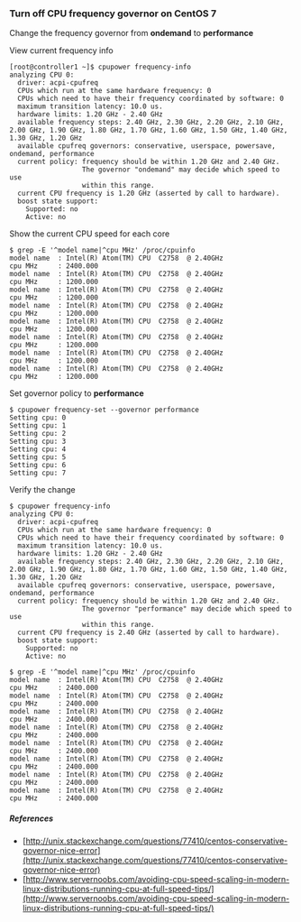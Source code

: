 

### Turn off CPU frequency governor on CentOS 7

Change the frequency governor from **ondemand** to **performance**

View current frequency info
```
[root@controller1 ~]$ cpupower frequency-info
analyzing CPU 0:
  driver: acpi-cpufreq
  CPUs which run at the same hardware frequency: 0
  CPUs which need to have their frequency coordinated by software: 0
  maximum transition latency: 10.0 us.
  hardware limits: 1.20 GHz - 2.40 GHz
  available frequency steps: 2.40 GHz, 2.30 GHz, 2.20 GHz, 2.10 GHz, 2.00 GHz, 1.90 GHz, 1.80 GHz, 1.70 GHz, 1.60 GHz, 1.50 GHz, 1.40 GHz, 1.30 GHz, 1.20 GHz
  available cpufreq governors: conservative, userspace, powersave, ondemand, performance
  current policy: frequency should be within 1.20 GHz and 2.40 GHz.
                  The governor "ondemand" may decide which speed to use
                  within this range.
  current CPU frequency is 1.20 GHz (asserted by call to hardware).
  boost state support:
    Supported: no
    Active: no
```

Show the current CPU speed for each core
```
$ grep -E '^model name|^cpu MHz' /proc/cpuinfo
model name	: Intel(R) Atom(TM) CPU  C2758  @ 2.40GHz
cpu MHz		: 2400.000
model name	: Intel(R) Atom(TM) CPU  C2758  @ 2.40GHz
cpu MHz		: 1200.000
model name	: Intel(R) Atom(TM) CPU  C2758  @ 2.40GHz
cpu MHz		: 1200.000
model name	: Intel(R) Atom(TM) CPU  C2758  @ 2.40GHz
cpu MHz		: 1200.000
model name	: Intel(R) Atom(TM) CPU  C2758  @ 2.40GHz
cpu MHz		: 1200.000
model name	: Intel(R) Atom(TM) CPU  C2758  @ 2.40GHz
cpu MHz		: 1200.000
model name	: Intel(R) Atom(TM) CPU  C2758  @ 2.40GHz
cpu MHz		: 1200.000
model name	: Intel(R) Atom(TM) CPU  C2758  @ 2.40GHz
cpu MHz		: 1200.000

```

Set governor policy to **performance**
```
$ cpupower frequency-set --governor performance
Setting cpu: 0
Setting cpu: 1
Setting cpu: 2
Setting cpu: 3
Setting cpu: 4
Setting cpu: 5
Setting cpu: 6
Setting cpu: 7
```

Verify the change
```
$ cpupower frequency-info
analyzing CPU 0:
  driver: acpi-cpufreq
  CPUs which run at the same hardware frequency: 0
  CPUs which need to have their frequency coordinated by software: 0
  maximum transition latency: 10.0 us.
  hardware limits: 1.20 GHz - 2.40 GHz
  available frequency steps: 2.40 GHz, 2.30 GHz, 2.20 GHz, 2.10 GHz, 2.00 GHz, 1.90 GHz, 1.80 GHz, 1.70 GHz, 1.60 GHz, 1.50 GHz, 1.40 GHz, 1.30 GHz, 1.20 GHz
  available cpufreq governors: conservative, userspace, powersave, ondemand, performance
  current policy: frequency should be within 1.20 GHz and 2.40 GHz.
                  The governor "performance" may decide which speed to use
                  within this range.
  current CPU frequency is 2.40 GHz (asserted by call to hardware).
  boost state support:
    Supported: no
    Active: no

$ grep -E '^model name|^cpu MHz' /proc/cpuinfo
model name	: Intel(R) Atom(TM) CPU  C2758  @ 2.40GHz
cpu MHz		: 2400.000
model name	: Intel(R) Atom(TM) CPU  C2758  @ 2.40GHz
cpu MHz		: 2400.000
model name	: Intel(R) Atom(TM) CPU  C2758  @ 2.40GHz
cpu MHz		: 2400.000
model name	: Intel(R) Atom(TM) CPU  C2758  @ 2.40GHz
cpu MHz		: 2400.000
model name	: Intel(R) Atom(TM) CPU  C2758  @ 2.40GHz
cpu MHz		: 2400.000
model name	: Intel(R) Atom(TM) CPU  C2758  @ 2.40GHz
cpu MHz		: 2400.000
model name	: Intel(R) Atom(TM) CPU  C2758  @ 2.40GHz
cpu MHz		: 2400.000
model name	: Intel(R) Atom(TM) CPU  C2758  @ 2.40GHz
cpu MHz		: 2400.000
```

##### References

- [http://unix.stackexchange.com/questions/77410/centos-conservative-governor-nice-error](http://unix.stackexchange.com/questions/77410/centos-conservative-governor-nice-error)
- [http://www.servernoobs.com/avoiding-cpu-speed-scaling-in-modern-linux-distributions-running-cpu-at-full-speed-tips/](http://www.servernoobs.com/avoiding-cpu-speed-scaling-in-modern-linux-distributions-running-cpu-at-full-speed-tips/)

